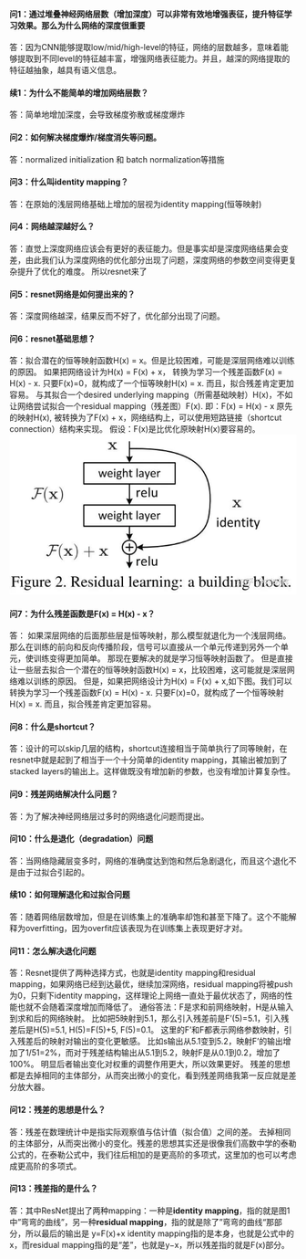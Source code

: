 #### 问1：通过堆叠神经网络层数（增加深度）可以非常有效地增强表征，提升特征学习效果。那么为什么网络的深度很重要  
答：因为CNN能够提取low/mid/high-level的特征，网络的层数越多，意味着能够提取到不同level的特征越丰富，增强网络表征能力。并且，越深的网络提取的特征越抽象，越具有语义信息。

#### 续1：为什么不能简单的增加网络层数？
答：简单地增加深度，会导致梯度弥散或梯度爆炸

#### 问2：如何解决梯度爆炸/梯度消失等问题。
答：normalized initialization  和  batch normalization等措施

#### 问3：什么叫identity mapping？
答：在原始的浅层网络基础上增加的层视为identity mapping(恒等映射)

#### 问4：网络越深越好么？
答：直觉上深度网络应该会有更好的表征能力。但是事实却是深度网络结果会变差，由此我们认为深度网络的优化部分出现了问题，深度网络的参数空间变得更复杂提升了优化的难度。
所以resnet来了

#### 问5：resnet网络是如何提出来的？
答：深度网络越深，结果反而不好了，优化部分出现了问题。

#### 问6：resnet基础思想？
答：拟合潜在的恒等映射函数H(x) = x。但是比较困难，可能是深层网络难以训练的原因。
    如果把网络设计为H(x) = F(x) + x， 转换为学习一个残差函数F(x) = H(x) - x. 只要F(x)=0，就构成了一个恒等映射H(x) = x. 而且，拟合残差肯定更加容易。
    与其拟合一个desired underlying mapping（所需基础映射）H(x)，不如让网络尝试拟合一个residual mapping（残差图）F(x). 
    即：F(x) = H(x) - x
    原先的映射H(x), 被转换为了F(x) + x，网络结构上，可以使用短路链接（shortcut connection）结构来实现。
    假设：F(x)是比优化原映射H(x)要容易的。
![image](https://github.com/T-Mac-Curry/Engineering-Problem/blob/master/images/resnet1.jpg)

#### 问7：为什么残差函数是F(x) = H(x) - x？
答：
    如果深层网络的后面那些层是恒等映射，那么模型就退化为一个浅层网络。那么在训练的前向和反向传播阶段，信号可以直接从一个单元传递到另外一个单元，使训练变得更加简单。
    那现在要解决的就是学习恒等映射函数了。 
    但是直接让一些层去拟合一个潜在的恒等映射函数H(x) = x，比较困难，这可能就是深层网络难以训练的原因。
    但是，如果把网络设计为H(x) = F(x) + x,如下图。我们可以转换为学习一个残差函数F(x) = H(x) - x. 
    只要F(x)=0，就构成了一个恒等映射H(x) = x. 而且，拟合残差肯定更加容易。
    
#### 问8：什么是shortcut？
答：设计的可以skip几层的结构，shortcut连接相当于简单执行了同等映射，在resnet中就是起到了相当于一个十分简单的identity mapping，其输出被加到了stacked layers的输出上。这样做既没有增加新的参数，也没有增加计算复杂性。

#### 问9：残差网络解决什么问题？
答：为了解决神经网络层过多时的网络退化问题而提出。

#### 问10：什么是退化（degradation）问题
答：当网络隐藏层变多时，网络的准确度达到饱和然后急剧退化，而且这个退化不是由于过拟合引起的。

#### 续10：如何理解退化和过拟合问题
答：随着网络层数增加，但是在训练集上的准确率却饱和甚至下降了。这个不能解释为overfitting，因为overfit应该表现为在训练集上表现更好才对。

#### 问11：怎么解决退化问题
答：Resnet提供了两种选择方式，也就是identity mapping和residual mapping，如果网络已经到达最优，继续加深网络，residual mapping将被push为0，只剩下identity mapping，这样理论上网络一直处于最优状态了，网络的性能也就不会随着深度增加而降低了。
    通俗答法：F是求和前网络映射，H是从输入到求和后的网络映射。
    比如把5映射到5.1，那么引入残差前是F’(5)=5.1，引入残差后是H(5)=5.1, H(5)=F(5)+5, F(5)=0.1。
    这里的F’和F都表示网络参数映射，引入残差后的映射对输出的变化更敏感。
    比如s输出从5.1变到5.2，映射F’的输出增加了1/51=2%，而对于残差结构输出从5.1到5.2，映射F是从0.1到0.2，增加了100%。
    明显后者输出变化对权重的调整作用更大，所以效果更好。
    残差的思想都是去掉相同的主体部分，从而突出微小的变化，看到残差网络我第一反应就是差分放大器。

#### 问12：残差的思想是什么？
答：残差在数理统计中是指实际观察值与估计值（拟合值）之间的差。 去掉相同的主体部分，从而突出微小的变化。残差的思想其实还是很像我们高数中学的泰勒公式的，在泰勒公式中，我们往后相加的是更高阶的多项式，这里加的也可以考虑成更高阶的多项式。

#### 问13：残差指的是什么？
答：其中ResNet提出了两种mapping：一种是**identity mapping**，指的就是图1中”弯弯的曲线”，另一种**residual mapping**，指的就是除了”弯弯的曲线“那部分，所以最后的输出是 y=F(x)+x
identity mapping指的是本身，也就是公式中的x，而residual mapping指的是“差”，也就是y−x，所以残差指的就是F(x)部分。
    

